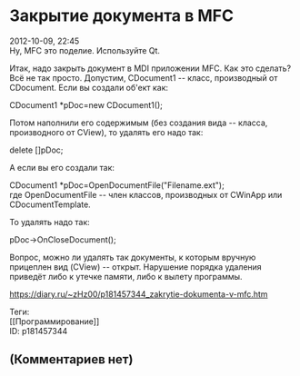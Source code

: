 Закрытие документа в MFC
========================

  
2012-10-09, 22:45  
 Ну, MFC это поделие. Используйте Qt.   
   
 Итак, надо закрыть документ в MDI приложении MFC. Как это сделать?   
 Всё не так просто. Допустим, CDocument1 -- класс, производный от CDocument. Если вы создали об'ект как:   
   
 CDocument1 \*pDoc=new CDocument1();   
   
 Потом наполнили его содержимым (без создания вида -- класса, производного от CView), то удалять его надо так:   
   
 delete []pDoc;   
   
 А если вы его создали так:   
   
 CDocument1 \*pDoc=OpenDocumentFile("Filename.ext");   
 где OpenDocumentFile -- член классов, производных от CWinApp или CDocumentTemplate.   
   
 То удалять надо так:   
   
 pDoc->OnCloseDocument();   
   
 Вопрос, можно ли удалять так документы, к которым вручную прицеплен вид (CView) -- открыт. Нарушение порядка удаления приведёт либо к утечке памяти, либо к вылету программы.   
  
<https://diary.ru/~zHz00/p181457344_zakrytie-dokumenta-v-mfc.htm>  
  
Теги:  
[[Программирование]]  
ID: p181457344  


(Комментариев нет)
------------------